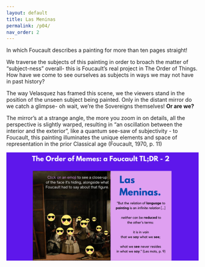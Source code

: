 ```yaml
---
layout: default
title: Las Meninas
permalink: /p04/
nav_order: 2
---
```


In which Foucault describes a painting for more than ten pages straight!

We traverse the subjects of this painting in order to broach the matter of “subject-ness” overall- this is Foucault’s real project in The Order of Things. How have we come to see ourselves as subjects in ways we may not have in past history?

The way Velasquez has framed this scene, we the viewers stand in the position of the unseen subject being painted. Only in the distant mirror do we catch a glimpse- oh wait, we’re the Sovereigns themselves! **Or are we?** 

The mirror’s at a strange angle, the more you zoom in on details, all the perspective is slightly warped, resulting in “an oscillation between the interior and the exterior”, like a quantum see-saw of subjectivity - to Foucault, this painting illuminates the unique elements and space of representation in the prior Classical age (Foucault, 1970, p. 11)

![Foucault2.png](Foucault2.png)

